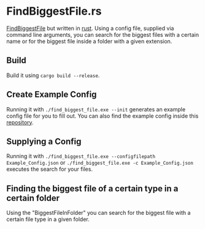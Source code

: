 # FindBiggestFile.rs

[FindBiggestFile](https://github.com/Angr1st/FindBiggestFile) but written in [rust](https://www.rust-lang.org/). Using a config file, supplied via command line arguments, you can search for the biggest files with a certain name or for the biggest file inside a folder with a given extension.

## Build

Build it using ```cargo build --release```.

## Create Example Config

Running it with ```./find_biggest_file.exe --init``` generates an example config file for you to fill out. You can also find the example config inside this [repository](/FindBiggestFile.rs/example/Example_Config.json).

## Supplying a Config

Running it with ```./find_biggest_file.exe --configfilepath Example_Config.json``` or ```./find_biggest_file.exe -c Example_Config.json```  executes the search for your files.

## Finding the biggest file of a certain type in a certain folder

Using the "BiggestFileInFolder" you can search for the biggest file with a certain file type in a given folder.

